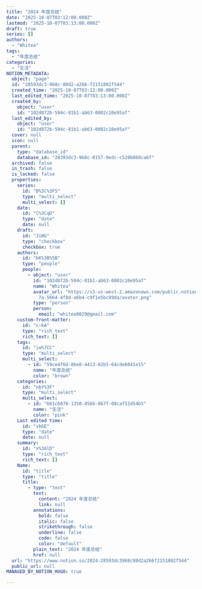 ```yaml
---
title: "2024 年度总结"
date: "2025-10-07T03:12:00.000Z"
lastmod: "2025-10-07T03:13:00.000Z"
draft: true
series: []
authors:
  - "Whitea"
tags:
  - "年度总结"
categories:
  - "生活"
NOTION_METADATA:
  object: "page"
  id: "28593dc3-968c-80d2-a266-f2151802f544"
  created_time: "2025-10-07T03:12:00.000Z"
  last_edited_time: "2025-10-07T03:13:00.000Z"
  created_by:
    object: "user"
    id: "102d872b-594c-81b1-ab63-0002c10e95af"
  last_edited_by:
    object: "user"
    id: "102d872b-594c-81b1-ab63-0002c10e95af"
  cover: null
  icon: null
  parent:
    type: "database_id"
    database_id: "28393dc3-968c-8157-9edc-c528b069ca6f"
  archived: false
  in_trash: false
  is_locked: false
  properties:
    series:
      id: "B%3C%3FS"
      type: "multi_select"
      multi_select: []
    date:
      id: "C%3CqD"
      type: "date"
      date: null
    draft:
      id: "JiWU"
      type: "checkbox"
      checkbox: true
    authors:
      id: "bK%3B%5B"
      type: "people"
      people:
        - object: "user"
          id: "102d872b-594c-81b1-ab63-0002c10e95af"
          name: "Whitea"
          avatar_url: "https://s3-us-west-2.amazonaws.com/public.notion-static.com/529138\
            7a-5664-4f8d-a6b4-c9f1e5bc89da/avater.png"
          type: "person"
          person:
            email: "whitea0029@gmail.com"
    custom-front-matter:
      id: "c~kA"
      type: "rich_text"
      rich_text: []
    tags:
      id: "jw%7CC"
      type: "multi_select"
      multi_select:
        - id: "59ce4f6d-86e0-4413-82b5-64cde6041e15"
          name: "年度总结"
          color: "brown"
    categories:
      id: "nbY%3F"
      type: "multi_select"
      multi_select:
        - id: "661c6070-1350-45bb-867f-08caf52d54b5"
          name: "生活"
          color: "pink"
    Last edited time:
      id: "vbGE"
      type: "date"
      date: null
    summary:
      id: "x%3AlD"
      type: "rich_text"
      rich_text: []
    Name:
      id: "title"
      type: "title"
      title:
        - type: "text"
          text:
            content: "2024 年度总结"
            link: null
          annotations:
            bold: false
            italic: false
            strikethrough: false
            underline: false
            code: false
            color: "default"
          plain_text: "2024 年度总结"
          href: null
  url: "https://www.notion.so/2024-28593dc3968c80d2a266f2151802f544"
  public_url: null
MANAGED_BY_NOTION_HUGO: true

---
```


